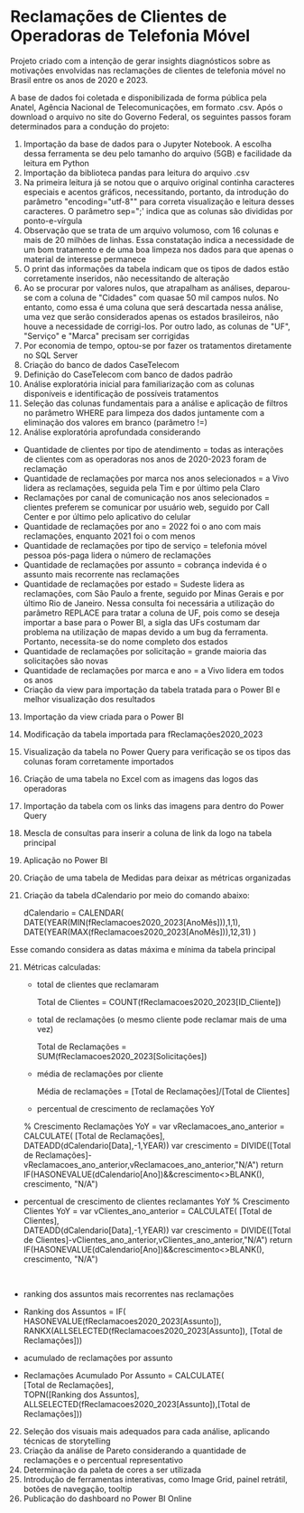 # Reclamações de Clientes de Operadoras de Telefonia Móvel 

Projeto criado com a intenção de gerar insights diagnósticos sobre as motivações envolvidas nas reclamações de clientes de telefonia móvel no Brasil entre os anos de 2020 e 2023. 

A base de dados foi coletada e disponibilizada de forma pública pela Anatel, Agência Nacional de Telecomunicações, em formato .csv. Após o download o arquivo no site do Governo Federal, os seguintes passos foram determinados para a condução do projeto:  

1) Importação da base de dados para o Jupyter Notebook. A escolha dessa ferramenta se deu pelo tamanho do arquivo (5GB) e facilidade da leitura em Python
   <br/>
2) Importação da biblioteca pandas para leitura do arquivo .csv
3) Na primeira leitura já se notou que o arquivo original continha caracteres especiais e acentos gráficos, necessitando, portanto, da introdução do parâmetro "encoding="utf-8"" para correta visualização e leitura desses caracteres. O parâmetro sep=";' indica que as colunas são divididas por ponto-e-vírgula
4) Observação que se trata de um arquivo volumoso, com 16 colunas e mais de 20 milhões de linhas. Essa constatação indica a necessidade de um bom tratamento e de uma boa limpeza nos dados para que apenas o material de interesse permanece
5) O print das informações da tabela indicam que os tipos de dados estão corretamente inseridos, não necessitando de alteração
6) Ao se procurar por valores nulos, que atrapalham as análises, deparou-se com a coluna de "Cidades" com quasae 50 mil campos nulos. No entanto, como essa é uma coluna que será descartada nessa análise, uma vez que serão considerados apenas os estados brasileiros, não houve a necessidade de corrigi-los. Por outro lado, as colunas de "UF", "Serviço" e "Marca" precisam ser corrigidas
7)  Por economia de tempo, optou-se por fazer os tratamentos diretamente no SQL Server
8)  Criação do banco de dados CaseTelecom
9)  Definição do CaseTelecom com banco de dados padrão
10) Análise exploratória inicial para familiarização com as colunas disponíveis e identificação de possíveis tratamentos
11) Seleção das colunas fundamentais para a análise e aplicação de filtros no parâmetro WHERE para limpeza dos dados juntamente com a eliminação dos valores em branco (parâmetro !=)
12) Análise exploratória aprofundada considerando
-  Quantidade de clientes por tipo de atendimento = todas as interações de clientes com as operadoras nos anos de 2020-2023 foram de reclamação
-  Quantidade de reclamações por marca nos anos selecionados = a Vivo lidera as reclamações, seguida pela Tim e por último pela Claro
-  Reclamações por canal de comunicação nos anos selecionados = clientes preferem se comunicar por usuário web, seguido por Call Center e por último pelo aplicativo do celular
-  Quantidade de reclamações por ano = 2022 foi o ano com mais reclamações, enquanto 2021 foi o com menos
-  Quantidade de reclamações por tipo de serviço = telefonia móvel pessoa pós-paga lidera o número de reclamações
-  Quantidade de reclamações por assunto = cobrança indevida é o assunto mais recorrente nas reclamações
-  Quantidade de reclamações por estado = Sudeste lidera as reclamações, com São Paulo a frente, seguido por Minas Gerais e por último Rio de Janeiro. Nessa consulta foi necessária a utilização do parâmetro REPLACE para tratar a coluna de UF, pois como se deseja importar a base para o Power BI, a sigla das UFs costumam dar problema na utilização de mapas devido a um bug da ferramenta. Portanto, necessita-se do nome completo dos estados
-  Quantidade de reclamações por solicitação = grande maioria das solicitações são novas
-  Quantidade de reclamações por marca e ano = a Vivo lidera em todos os anos
-  Criação da view para importação da tabela tratada para o Power BI e melhor visualização dos resultados
  
13) Importação da view criada para o Power BI
14) Modificação da tabela importada para fReclamações2020_2023
15) Visualização da tabela no Power Query para verificação se os tipos das colunas foram corretamente importados
16) Criação de uma tabela no Excel com as imagens das logos das operadoras
17) Importação da tabela com os links das imagens para dentro do Power Query
18) Mescla de consultas para inserir a coluna de link da logo na tabela principal
19) Aplicação no Power BI
20) Criação de uma tabela de Medidas para deixar as métricas organizadas
21) Criação da tabela dCalendario por meio do comando abaixo:

    dCalendario = CALENDAR(
    DATE(YEAR(MIN(fReclamacoes2020_2023[AnoMês])),1,1), 
    DATE(YEAR(MAX(fReclamacoes2020_2023[AnoMês])),12,31)
    )

  Esse comando considera as datas máxima e mínima da tabela principal

 21) Métricas calculadas:
     - total de clientes que reclamaram
    
       Total de Clientes = COUNT(fReclamacoes2020_2023[ID_Cliente])

     - total de reclamações (o mesmo cliente pode reclamar mais de uma vez)
    
       Total de Reclamações = SUM(fReclamacoes2020_2023[Solicitações])
       
     - média de reclamações por cliente
    
       Média de reclamações = [Total de Reclamações]/[Total de Clientes]

     - percentual de crescimento de reclamações YoY
    
     % Crescimento Reclamações YoY = 
var vReclamacoes_ano_anterior = CALCULATE(
    [Total de Reclamações],    
    DATEADD(dCalendario[Data],-1,YEAR))
var crescimento = DIVIDE([Total de Reclamações]-vReclamacoes_ano_anterior,vReclamacoes_ano_anterior,"N/A")
return
IF(HASONEVALUE(dCalendario[Ano])&&crescimento<>BLANK(),
crescimento,
"N/A")

   - percentual de crescimento de clientes reclamantes YoY
    % Crescimento Clientes YoY = 
var vClientes_ano_anterior = CALCULATE(
    [Total de Clientes],    
    DATEADD(dCalendario[Data],-1,YEAR))
var crescimento = DIVIDE([Total de Clientes]-vClientes_ano_anterior,vClientes_ano_anterior,"N/A")
return
IF(HASONEVALUE(dCalendario[Ano])&&crescimento<>BLANK(),
crescimento,
"N/A")
   <br/>

   - ranking dos assuntos mais recorrentes nas reclamações
   - 
     Ranking dos Assuntos = IF(    
    HASONEVALUE(fReclamacoes2020_2023[Assunto]),
    RANKX(ALLSELECTED(fReclamacoes2020_2023[Assunto]),
    [Total de Reclamações]))

 - acumulado de reclamações por assunto

 - Reclamações Acumulado Por Assunto = CALCULATE(    
    [Total de Reclamações],   
    TOPN([Ranking dos Assuntos],
    ALLSELECTED(fReclamacoes2020_2023[Assunto]),[Total de Reclamações]))

    
22) Seleção dos visuais mais adequados para cada análise, aplicando técnicas de storytelling
23) Criação da análise de Pareto considerando a quantidade de reclamações e o percentual representativo
25) Determinação da paleta de cores a ser utilizada
26) Introdução de ferramentas interativas, como Image Grid, painel retrátil, botões de navegação, tooltip
27) Publicação do dashboard no Power BI Online
   <br/>
